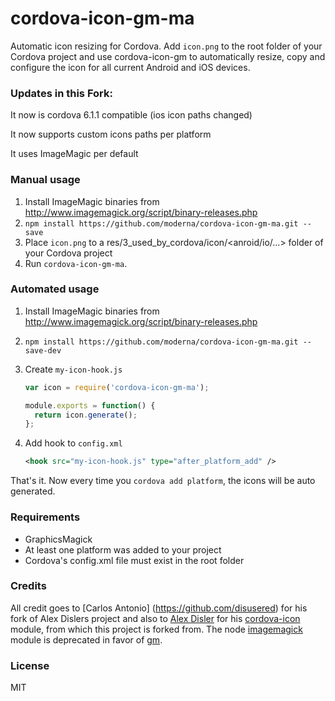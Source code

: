 # cordova-icon-gm-ma

Automatic icon resizing for Cordova. Add `icon.png` to the root folder of your Cordova project and use cordova-icon-gm to automatically resize, copy and configure the icon for all current Android and iOS devices.

### Updates in this Fork:
It now is cordova 6.1.1 compatible (ios icon paths changed)

It now supports custom icons paths per platform

It uses ImageMagic per default

### Manual usage
1. Install ImageMagic binaries from http://www.imagemagick.org/script/binary-releases.php
2. `npm install https://github.com/moderna/cordova-icon-gm-ma.git --save`
3. Place `icon.png` to a res/3_used_by_cordova/icon/<anroid/io/...> folder of your Cordova project
4. Run `cordova-icon-gm-ma`.

### Automated usage
1. Install ImageMagic binaries from http://www.imagemagick.org/script/binary-releases.php

2. `npm install https://github.com/moderna/cordova-icon-gm-ma.git --save-dev`

3. Create `my-icon-hook.js`
    ```javascript
    var icon = require('cordova-icon-gm-ma');
    
    module.exports = function() {
      return icon.generate();
    };
    ```

4. Add hook to `config.xml`
    ```xml
    <hook src="my-icon-hook.js" type="after_platform_add" />
    ```

That's it. Now every time you `cordova add platform`, the icons will be auto generated.

### Requirements
- GraphicsMagick
- At least one platform was added to your project
- Cordova's config.xml file must exist in the root folder

### Credits
All credit goes to [Carlos Antonio] (https://github.com/disusered) for his fork of Alex Dislers project and also to [Alex Disler](https://github.com/AlexDisler) for his [cordova-icon](https://github.com/AlexDisler/cordova-icon) module, from which this project is forked from. The node [imagemagick](https://www.npmjs.org/package/imagemagick) module is deprecated in favor of [gm](https://www.npmjs.org/package/gm).

### License

MIT
